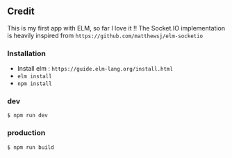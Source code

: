 ## Credit
This is my first app with ELM, so far I love it !!
The Socket.IO implementation is heavily inspired from `https://github.com/matthewsj/elm-socketio`

### Installation

* Install elm : `https://guide.elm-lang.org/install.html`
* `elm install`
* `npm install`

### dev
```
$ npm run dev
```

### production
```
$ npm run build
```

